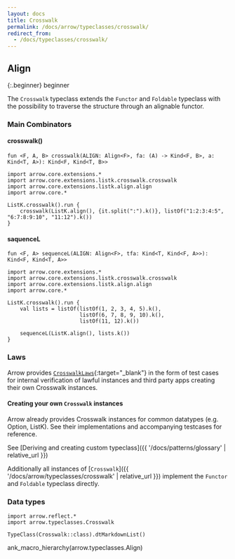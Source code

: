 ```yaml
---
layout: docs
title: Crosswalk
permalink: /docs/arrow/typeclasses/crosswalk/
redirect_from:
  - /docs/typeclasses/crosswalk/
---
```


## Align

{:.beginner}
beginner

The `Crosswalk` typeclass extends the `Functor` and `Foldable` typeclass with the possibility to traverse the
structure through an alignable functor.

### Main Combinators

#### crosswalk()

`fun <F, A, B> crosswalk(ALIGN: Align<F>, fa: (A) -> Kind<F, B>, a: Kind<T, A>): Kind<F, Kind<T, B>>`

```kotlin:ank
import arrow.core.extensions.*
import arrow.core.extensions.listk.crosswalk.crosswalk
import arrow.core.extensions.listk.align.align
import arrow.core.*

ListK.crosswalk().run {
    crosswalk(ListK.align(), {it.split(":").k()}, listOf("1:2:3:4:5", "6:7:8:9:10", "11:12").k())
}
```

#### saquenceL

`fun <F, A> sequenceL(ALIGN: Align<F>, tfa: Kind<T, Kind<F, A>>): Kind<F, Kind<T, A>>`

```kotlin:ank
import arrow.core.extensions.*
import arrow.core.extensions.listk.crosswalk.crosswalk
import arrow.core.extensions.listk.align.align
import arrow.core.*

ListK.crosswalk().run {
    val lists = listOf(listOf(1, 2, 3, 4, 5).k(),
                       listOf(6, 7, 8, 9, 10).k(),
                       listOf(11, 12).k())
   
    sequenceL(ListK.align(), lists.k())
}
```

### Laws

Arrow provides [`CrosswalkLaws`][functor_laws_source]{:target="_blank"} in the form of test cases for internal verification of lawful instances and third party apps creating their own Crosswalk instances.

#### Creating your own `Crosswalk` instances

Arrow already provides Crosswalk instances for common datatypes (e.g. Option, ListK). See their implementations
and accompanying testcases for reference.

See [Deriving and creating custom typeclass]({{ '/docs/patterns/glossary' | relative_url }})

Additionally all instances of [`Crosswalk`]({{ '/docs/arrow/typeclasses/crosswalk' | relative_url }}) implement the `Functor` and `Foldable`  typeclass directly.

### Data types

```kotlin:ank:replace
import arrow.reflect.*
import arrow.typeclasses.Crosswalk

TypeClass(Crosswalk::class).dtMarkdownList()
```

ank_macro_hierarchy(arrow.typeclasses.Align)

[functor_source]: https://github.com/arrow-kt/arrow/blob/master/modules/core/arrow-typeclasses/src/main/kotlin/arrow/typeclasses/Crosswalk.kt
[functor_laws_source]: https://github.com/arrow-kt/arrow/blob/master/modules/core/arrow-test/src/main/kotlin/arrow/test/laws/CrosswalkLaws.kt

